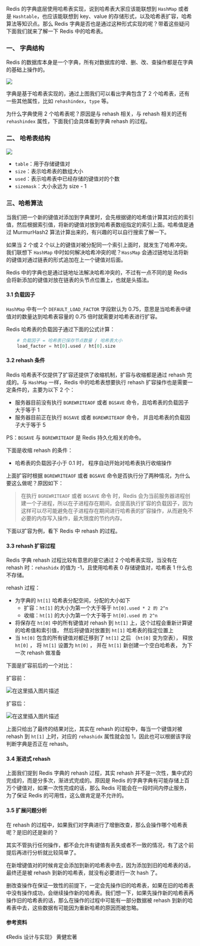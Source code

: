 Redis 的字典底层使用哈希表实现，说到哈希表大家应该能联想到 `HashMap` 或者是 `Hashtable`，也应该能联想到 key、value 的存储形式，以及哈希表扩容，哈希算法等知识点。那么 Redis 字典是否也是通过这种形式实现的呢？带着这些疑问下面我们就来了解一下 Redis 中的哈希表。

### 一、 字典结构

Redis 的数据库本身是一个字典，所有对数据库的增、删、改、查操作都是在字典的基础上操作的。

![](https://raw.githubusercontent.com/zhchenme/go/master/image/%E5%9F%BA%E7%A1%80/redis-rdb-1.png)

字典是基于哈希表实现的，通过上图我们可以看出字典包含了 2 个哈希表，还有一些其他属性，比如 `rehashindex`，`type` 等。

为什么字典使用 2 个哈希表呢？原因是与 rehash 相关，与 rehash 相关的还有 `rehashindex` 属性，下面我们会具体看到字典 rehash 的过程。

### 二、 哈希表结构

![](https://raw.githubusercontent.com/zhchenme/go/master/image/%E5%9F%BA%E7%A1%80/redis-rdb-2.png)

- `table`：用于存储键值对
- `size`：表示哈希表的数组大小
- `used`：表示哈希表中已经存储的键值对的个数
- `sizemask`：大小永远为 size - 1

### 三、哈希算法

当我们把一个新的键值对添加到字典里时，会先根据键的哈希值计算其对应的索引值，然后根据索引值，将新的键值对放到哈希表数组指定的索引上面。哈希值是通过 MurmurHash2 算法计算出来的，有兴趣的可以自行搜索了解一下。

如果当 2 个或 2 个以上的键值对被分配同一个索引上面时，就发生了哈希冲突。我们联想下 `HashMap` 中时如何解决哈希冲突的呢？`HassMap` 会通过链地址法将新的键值对通过链表的形式追加在上一个键值对后面。

Redis 中的字典也是通过链地址法解决哈希冲突的，不过有一点不同的是 Redis 会将新添加的键值对放在链表的头节点位置上，也就是头插法。

#### 3.1 负载因子

`HashMap` 中有一个 `DEFAULT_LOAD_FACTOR` 字段默认为 0.75，意思是当哈希表中键值对的数量达到哈希表容量的 0.75 倍时就需要对哈希表进行扩容。

Redis 哈希表的负载因子通过下面的公式计算：

```py
	# 负载因子 = 哈希表已保存节点数量 / 哈希表大小
	load_factor = ht[0].used / ht[0].size
```

#### 3.2 rehash 条件

Redis 哈希表不仅提供了扩容还提供了收缩机制，扩容与收缩都是通过 rehash 完成的。与 `HashMap` 一样，Redis 中的哈希表想要执行 rehash 扩容操作也是需要一定条件的，主要为以下 2 个：

- 服务器目前没有执行 `BGREWRITEAOF` 或者 `BGSAVE` 命令，且哈希表的负载因子大于等于 1
- 服务器目前正在执行 `BGSAVE` 或者 `BGREWRITEAOF` 命令， 并且哈希表的负载因子大于等于 5 

PS：`BGSAVE` 与 `BGREWRITEAOF` 是 Redis 持久化相关的命令。

下面是收缩 rehash 的条件：

- 哈希表的负载因子小于 0.1 时， 程序自动开始对哈希表执行收缩操作

上面扩容时根据 `BGREWRITEAOF` 或者 `BGSAVE` 命令是否执行分了两种情况，为什么要这么做呢？原因如下：

> 在执行 `BGREWRITEAOF` 或者 `BGSAVE` 命令 时，Redis 会为当前服务器进程创建一个子进程，所以在子进程存在期间，会提高执行扩容的负载因子，因为这样可以尽可能避免在子进程存在期间进行哈希表的扩容操作，从而避免不必要的内存写入操作，最大限度的节约内存。

下面以扩容为例，看下 Redis 中 rehash 的过程。

#### 3.3 rehash 扩容过程

Redis 字典 rehash 过程比较有意思的是它通过 2 个哈希表实现，当没有在 rehash 时：`rehashidx` 的值为 -1，且使用哈希表 0 存储键值对，哈希表 1 什么也不存储。

rehash 过程：

- 为字典的 `ht[1]` 哈希表分配空间，分配的大小如下
    - 扩容：`ht[1]` 的大小为第一个大于等于 `ht[0].used * 2 的 2^n`
    - 收缩：`ht[1]` 的大小为第一个大于等于 `ht[0].used 的 2^n`
- 将保存在 `ht[0]` 中的所有键值对 rehash 到 `ht[1]` 上，这个过程会重新计算键的哈希值和索引值， 然后将键值对放置到 `ht[1]` 哈希表的指定位置上
- 当 `ht[0]` 包含的所有键值对都迁移到了 `ht[1]` 之后 （`ht[0]` 变为空表）， 释放 `ht[0]` ， 将 `ht[1]` 设置为 `ht[0]` ， 并在 `ht[1]` 新创建一个空白哈希表， 为下一次 rehash 做准备

下面是扩容前后的一个对比：

扩容前：

![在这里插入图片描述](https://p3-juejin.byteimg.com/tos-cn-i-k3u1fbpfcp/f0f74341ed704a0aab7aa108ad0739e9~tplv-k3u1fbpfcp-zoom-1.image)

扩容后：

![在这里插入图片描述](https://p3-juejin.byteimg.com/tos-cn-i-k3u1fbpfcp/f57f8ea994f945e7a63bbdbc6ee6d644~tplv-k3u1fbpfcp-zoom-1.image)

上面只给出了最终的结果对比，其实在 rehash 的过程中，每当一个键值对被 rehash 到 `ht[1]`
 上时，对应的 `rehashidx` 属性就会加 1，因此也可以根据该字段判断字典是否正在 rehash。

#### 3.4 渐进式 rehash

上面我们提到 Redis 字典的 rehash 过程，其实 rehash 并不是一次性，集中式的完成的，而是分多次，渐进式完成的。原因是 Redis 的字典字典有可能存储上百万个键值对，如果一次性完成的话，那么 Redis 可能会在一段时间内停止服务，为了保证 Redis 的可用性，这么做肯定是不允许的。

#### 3.5 扩展问题分析

在 rehash 的过程中，如果我们对字典进行了增删改查，那么会操作哪个哈希表呢？是旧的还是新的？

其实不管执行任何操作，都不会允许有键值有丢失或者不一致的情况，有了这个前提后再进行分析就比较简单了。

在新增键值对的时候肯定会添加到新的哈希表中去，因为添加到旧的哈希表的话，最终还是被 rehash 到新的哈希表，就没有必要进行一次 hash 了。

删改查操作在保证一致性的前提下，一定会先操作旧的哈希表，如果在旧的哈希表中没有操作成功，会继续操作新的哈希表。我们想一下，如果先操作新的哈希表再操作旧的哈希表的话，那么在操作的过程中可能有一部分数据被 rehash 到新的哈希表中去，这些数据有可能因为重新哈希的原因而被忽略。

#### 参考资料

《Redis 设计与实现》 黄健宏著